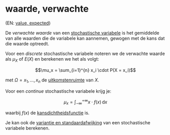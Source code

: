 # waarde, verwachte

(EN: [value, expected](../en/value-expected.md))

De *verwachte waarde* van een [stochastische variabele](variabele-stochastische.md) is het gemiddelde van alle waarden die de variabele kan aannemen, gewogen met de kans dat die waarde optreedt.

Voor een *discrete* stochastische variabele noteren we de verwachte waarde als $\mu_X$ of $E(X)$ en berekenen we het als volgt:

$$\mu_x = \sum_{i=1}^{n} x_i \cdot P(X = x_i)$$

met $\Omega = {x_1, \ldots, x_n}$ de [uitkomstenruimte](kans.md#universum-uitkomstenruimte) van $X$.

Voor een *continue* stochastische variabele krijg je:

$$\mu_x = \int_{-\infty}^{+\infty} x \cdot f(x) \, \mathrm{d}x$$

waarbij $f(x)$ de [kansdichtheidsfunctie](kansverdeling.md#kansdichtheidsfunctie) is.

Je kan ook de [variantie en standaardafwijking](variantie.md#variantie-en-standaardafwijking-van-een-discrete-stochastische-variabele) van een stochastische variabele berekenen.
